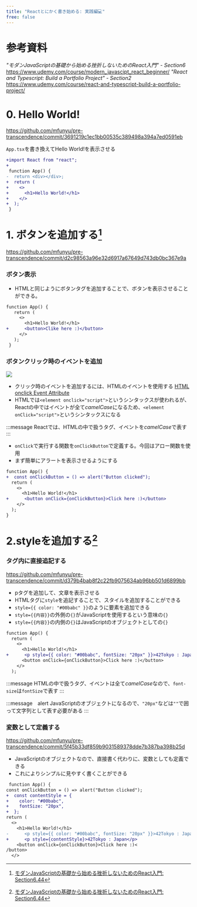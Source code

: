 ```yaml
---
title: "Reactとにかく書き始める: 実践編💻"
free: false
---
```


# 参考資料
*"モダンJavaScriptの基礎から始める挫折しないためのReact入門" - Section6*
https://www.udemy.com/course/modern_javascipt_react_beginner/
*"React and Typescript: Build a Portfolio Project" - Section2*
https://www.udemy.com/course/react-and-typescript-build-a-portfolio-project/


# 0. Hello World!
https://github.com/mfunyu/pre-transcendence/commit/3691219c1ec1bb00535c389498a394a7ed0591eb

`App.tsx`を書き換えてHello World!を表示させる

```diff ts:App.tsx
+import React from "react";
+
 function App() {
-  return <div></div>;
+  return (
+    <>
+      <h1>Hello World!</h1>
+    </>
+  );
 }
```

# 1. ボタンを追加する[^4518]

[^4518]: [モダンJavaScriptの基礎から始める挫折しないためのReact入門: Section6.44](https://mercari.udemy.com/course/modern_javascipt_react_beginner/learn/lecture/21899522#overview)

https://github.com/mfunyu/pre-transcendence/commit/d2c98563a96e32d6917a67649d743db0bc367e9a

### ボタン表示

- HTMLと同じようにボタンタグを追加することで、ボタンを表示させることができる。

```diff ts:App.tsx
function App() {
   return (
     <>
       <h1>Hello World!</h1>
+      <button>Clike here :)</button>
     </>
   );
 }
 ```
 
 ### ボタンクリック時のイベントを追加
 ![](https://storage.googleapis.com/zenn-user-upload/5f23c0bad553-20220614.png)

 
 - クリック時のイベントを追加するには、HTMLのイベントを使用する
[HTML onclick Event Attribute](https://www.w3schools.com/tags/ev_onclick.asp)
- HTMLでは`<element onclick="script">`というシンタックスが使われるが、Reactの中ではイベントが全て*camelCase*になるため、`<element onClick="script">`というシンタックスになる
  
 :::message
 Reactでは、HTMLの中で扱うタグ、イベントを*camelCase*で表す
 :::

- `onClick`で実行する関数を`onClickButton`で定義する。今回はアロー関数を使用
- まず簡単にアラートを表示させるようにする
 ```diff ts:App.tsx
 function App() {
+  const onClickButton = () => alert("Button clicked");
   return (
     <>
       <h1>Hello World!</h1>
+      <button onClick={onClickButton}>Click here :)</button>
     </>
   );
 }
 ```
 
 # 2.styleを追加する[^4518]
 
 ### タグ内に直接追記する
 https://github.com/mfunyu/pre-transcendence/commit/d379b4bab8f2c22fb9075634ab96bb501d6899bb
 
 - pタグを追加して、文章を表示させる
 - HTMLタグに`style`を追記することで、スタイルを追加することができる
 - `style={{ color: "#00babc" }}`のように要素を追加できる
 - `style={{内容}}`の外側の`{}`がJavaScriptを使用するという意味の`{}`
 - `style={{内容}}`の内側の`{}`はJavaScriptのオブジェクトとしての`{}`


 ```diff ts:App.tsx
function App() {
   return (
     <>
       <h1>Hello World!</h1>
+      <p style={{ color: "#00babc", fontSize: "20px" }}>42Tokyo : Japan</p>
       <button onClick={onClickButton}>Click here :)</button>
     </>
   );
 ```
 
 :::message
HTMLの中で扱うタグ、イベントは全て*camelCase*なので、`font-size`は`fontSize`で表す
 :::
 
 :::message　alert
JavaScriptのオブジェクトになるので、`"20px"`などは`""`で囲って文字列として表す必要がある
 :::
 
  ### 変数として定義する
  https://github.com/mfunyu/pre-transcendence/commit/5f45b33df859b9031589378dde7b387ba398b25d
  - JavaScriptのオブジェクトなので、直接書く代わりに、変数としても定義できる
  - これによりシンプルに見やすく書くことができる
  
   ```diff ts:App.tsx
    function App() {
   const onClickButton = () => alert("Button clicked");
+  const contentStyle = {
+    color: "#00babc",
+    fontSize: "20px",
+  };
   return (
     <>
       <h1>Hello World!</h1>
-      <p style={{ color: "#00babc", fontSize: "20px" }}>42Tokyo : Japan</p>
+      <p style={contentStyle}>42Tokyo : Japan</p>
       <button onClick={onClickButton}>Click here :)<
/button>
     </>
 ```
